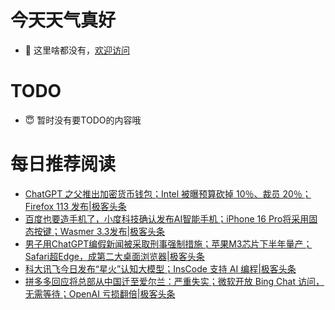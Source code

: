 # 今天天气真好
- 👋 这里啥都没有，[欢迎访问](https://zhangfeng-ola.github.io/)
<!---
- 👀 I’m interested in ...
- 🌱 I’m currently learning ...
- 💞️ I’m looking to collaborate on ...
- 📫 How to reach me ...
- 😇 I'm doing something ...

--->

# TODO 
- 😇 暂时没有要TODO的内容哦

<!---
zhangfeng-ola/zhangfeng-ola is a ✨ special ✨ repository because its `README.md` (this file) appears on your GitHub profile.
You can click the Preview link to take a look at your changes.
--->

# 每日推荐阅读
<!-- BLOG-POST-LIST:START -->
- [ChatGPT 之父推出加密货币钱包；Intel 被曝预算砍掉 10％、裁员 20％；Firefox 113 发布|极客头条](https://blog.csdn.net/weixin_39786569/article/details/130593829)
- [百度也要造手机了，小度科技确认发布AI智能手机；iPhone 16 Pro将采用固态按键；Wasmer 3.3发布|极客头条](https://blog.csdn.net/weixin_39786569/article/details/130573036)
- [男子用ChatGPT编假新闻被采取刑事强制措施；苹果M3芯片下半年量产；Safari超Edge，成第二大桌面浏览器|极客头条](https://blog.csdn.net/weixin_39786569/article/details/130553591)
- [科大讯飞今日发布“星火”认知大模型；InsCode 支持 AI 编程|极客头条](https://blog.csdn.net/weixin_39786569/article/details/130519909)
- [拼多多回应将总部从中国迁至爱尔兰：严重失实；微软开放 Bing Chat 访问，无需等待；OpenAI 亏损翻倍|极客头条](https://blog.csdn.net/weixin_39786569/article/details/130500036)
<!-- BLOG-POST-LIST:END -->
